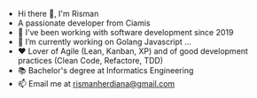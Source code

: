 - Hi there 👋, I'm Risman
-  A passionate developer from Ciamis
-  🚀 I've been working with software development since 2019
-  🔭 I’m currently working on Golang Javascript ...
-  ❤️ Lover of Agile (Lean, Kanban, XP) and of good development practices (Clean Code, Refactore, TDD)
-  📚 Bachelor's degree at Informatics Engineering
-  📫 Email me at rismanherdiana@gmail.com


<!---
rismanherdiana/rismanherdiana is a ✨ special ✨ repository because its `README.md` (this file) appears on your GitHub profile.
You can click the Preview link to take a look at your changes.
--->
